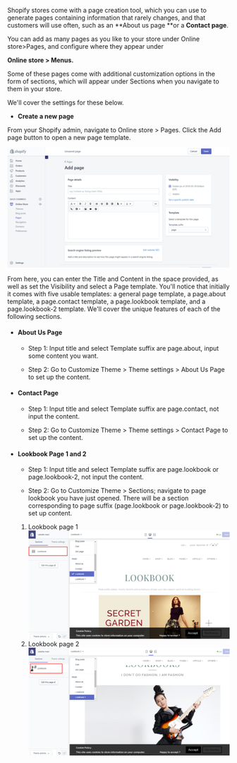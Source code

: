 Shopify stores come with a page creation tool, which you can use to generate pages containing information that rarely changes, and that customers will use often, such as an **About us page **or a **Contact page**.

You can add as many pages as you like to your store under Online store&gt;Pages, and configure where they appear under

**Online store &gt; Menus.**

Some of these pages come with additional customization options in the form of sections, which will appear under Sections when you navigate to them in your store.

We'll cover the settings for these below.

* **Create a new page**

From your Shopify admin, navigate to Online store &gt; Pages. Click the Add page button to open a new page template.

![](/assets/add-new-page.png)

From here, you can enter the Title and Content in the space provided, as well as set the Visibility and select a Page template. You'll notice that initially it comes with five usable templates: a general page template, a page.about template, a page.contact template, a page.lookbook template, and a page.lookbook-2 template. We'll cover the unique features of each of the following sections.

* #### About Us Page

    * Step 1: Input title and select Template suffix are page.about, input some content you want.


    * Step 2: Go to Customize Theme &gt; Theme settings &gt; About Us Page to set up the content.



* #### Contact Page


    * Step 1: Input title and select Template suffix are page.contact, not input the content.


    * Step 2: Go to Customize Theme &gt; Theme settings &gt; Contact Page to set up the content.

* #### Lookbook Page 1 and 2


    * Step 1: Input title and select Template suffix are page.lookbook or page.lookbook-2, not input the content.


    * Step 2: Go to Customize Theme &gt; Sections; navigate to page lookbook you have just opened. There will be a section corresponding to page suffix (page.lookbook or page.lookbook-2) to set up content.

    1.    Lookbook page 1
![](/assets/lookbook_1.png)
    2.    Lookbook page 2
![](/assets/lookbook_2.png)


